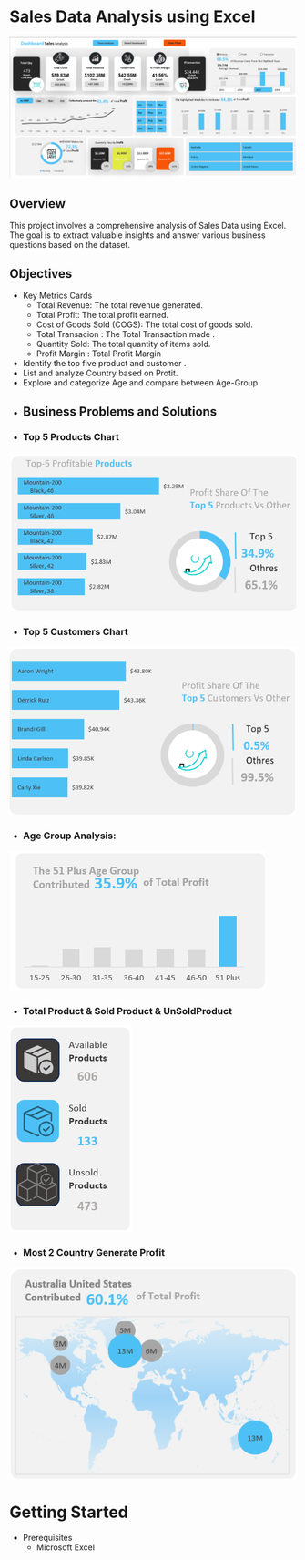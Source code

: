 # Sales Data Analysis using Excel
![](https://github.com/mina407/Excel_Project/blob/main/Main.png)
## Overview 
This project involves a comprehensive analysis of Sales Data using Excel. The goal is to extract valuable insights and answer various business questions based on the dataset.
## Objectives
* Key Metrics Cards
  - Total Revenue: The total revenue generated.
  - Total Profit: The total profit earned.
  - Cost of Goods Sold (COGS): The total cost of goods sold.
  - Total Transacion : The Total Transaction made .
  - Quantity Sold: The total quantity of items sold.
  - Profit Margin : Total Profit Margin
* Identify the top five product and customer .
* List and analyze Country based on Protit.
* Explore and categorize Age and compare between Age-Group.
* ## Business Problems and Solutions
* ### Top 5 Products Chart
![](https://github.com/mina407/Excel_Project/blob/main/top%205%20products.png)
* ### Top 5 Customers Chart
![](https://github.com/mina407/Excel_Project/blob/main/top%205%20customers.png)
* ### Age Group Analysis:
![](https://github.com/mina407/Excel_Project/blob/main/Age.png)
* ### Total Product & Sold Product & UnSoldProduct
![](https://github.com/mina407/Excel_Project/blob/main/Products.png)
* ### Most 2 Country Generate Profit
![](https://github.com/mina407/Excel_Project/blob/main/country.png)

# Getting Started
* Prerequisites
  - Microsoft Excel
